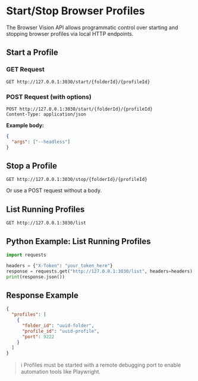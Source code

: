 # Start/Stop Browser Profiles

The Browser Vision API allows programmatic control over starting and stopping browser profiles via local HTTP endpoints.

## Start a Profile

### GET Request

```
GET http://127.0.0.1:3030/start/{folderId}/{profileId}
```

### POST Request (with options)

```
POST http://127.0.0.1:3030/start/{folderId}/{profileId}
Content-Type: application/json
```

**Example body:**

```json
{
  "args": ["--headless"]
}
```

## Stop a Profile

```
GET http://127.0.0.1:3030/stop/{folderId}/{profileId}
```

Or use a POST request without a body.

## List Running Profiles

```
GET http://127.0.0.1:3030/list
```

## Python Example: List Running Profiles

```python
import requests

headers = {"X-Token": "your_token_here"}
response = requests.get("http://127.0.0.1:3030/list", headers=headers)
print(response.json())
```

## Response Example

```json
{
  "profiles": [
    {
      "folder_id": "uuid-folder",
      "profile_id": "uuid-profile",
      "port": 9222
    }
  ]
}
```

> ℹ️ Profiles must be started with a remote debugging port to enable automation tools like Playwright.